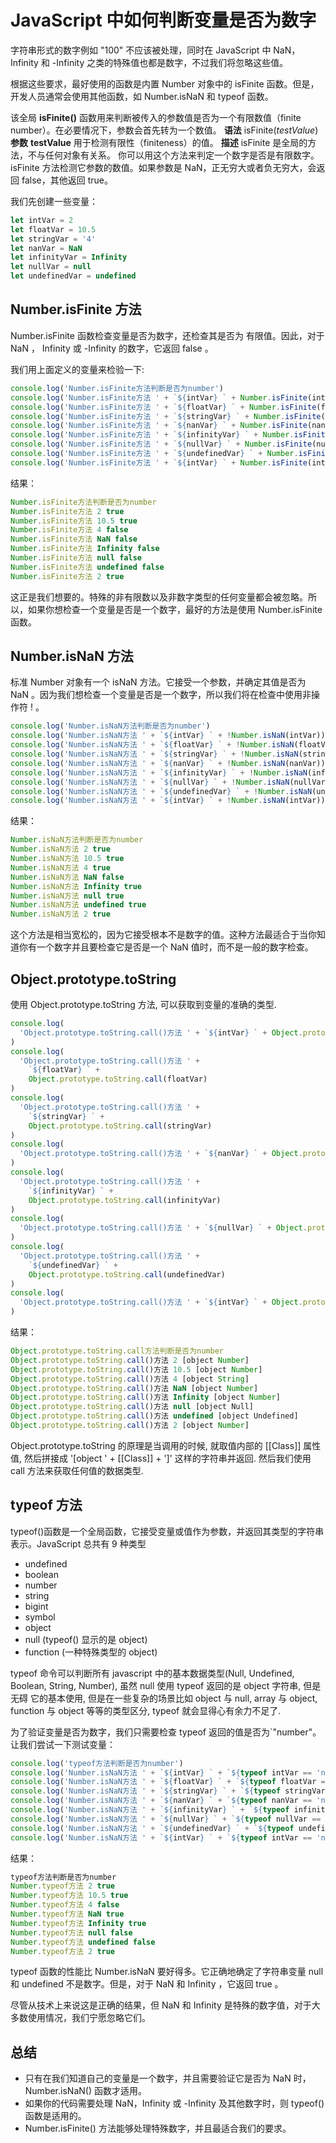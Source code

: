 # JavaScript 中如何判断变量是否为数字

字符串形式的数字例如 "100" 不应该被处理，同时在 JavaScript 中 NaN，Infinity 和 -Infinity 之类的特殊值也都是数字，不过我们将忽略这些值。

根据这些要求，最好使用的函数是内置 Number 对象中的 isFinite 函数。但是，开发人员通常会使用其他函数，如 Number.isNaN 和 typeof 函数。
​

该全局 **isFinite()** 函数用来判断被传入的参数值是否为一个有限数值（finite number）。在必要情况下，参数会首先转为一个数值。
**语法** isFinite(_testValue_)
**参数** **testValue**
用于检测有限性（finiteness）的值。
**描述**
isFinite 是全局的方法，不与任何对象有关系。
你可以用这个方法来判定一个数字是否是有限数字。isFinite 方法检测它参数的数值。如果参数是 NaN，正无穷大或者负无穷大，会返回 false，其他返回 true。
​

我们先创建一些变量：

```javascript
let intVar = 2
let floatVar = 10.5
let stringVar = '4'
let nanVar = NaN
let infinityVar = Infinity
let nullVar = null
let undefinedVar = undefined
```

## Number.isFinite 方法

Number.isFinite 函数检查变量是否为数字，还检查其是否为 有限值。因此，对于 NaN ， Infinity 或 -Infinity 的数字，它返回 false 。

我们用上面定义的变量来检验一下:

```javascript
console.log('Number.isFinite方法判断是否为number')
console.log('Number.isFinite方法 ' + `${intVar} ` + Number.isFinite(intVar))
console.log('Number.isFinite方法 ' + `${floatVar} ` + Number.isFinite(floatVar))
console.log('Number.isFinite方法 ' + `${stringVar} ` + Number.isFinite(stringVar))
console.log('Number.isFinite方法 ' + `${nanVar} ` + Number.isFinite(nanVar))
console.log('Number.isFinite方法 ' + `${infinityVar} ` + Number.isFinite(infinityVar))
console.log('Number.isFinite方法 ' + `${nullVar} ` + Number.isFinite(nullVar))
console.log('Number.isFinite方法 ' + `${undefinedVar} ` + Number.isFinite(undefinedVar))
console.log('Number.isFinite方法 ' + `${intVar} ` + Number.isFinite(intVar))
```

结果：

```javascript
Number.isFinite方法判断是否为number
Number.isFinite方法 2 true
Number.isFinite方法 10.5 true
Number.isFinite方法 4 false
Number.isFinite方法 NaN false
Number.isFinite方法 Infinity false
Number.isFinite方法 null false
Number.isFinite方法 undefined false
Number.isFinite方法 2 true
```

这正是我们想要的。特殊的非有限数以及非数字类型的任何变量都会被忽略。所以，如果你想检查一个变量是否是一个数字，最好的方法是使用 Number.isFinite 函数。

## Number.isNaN 方法

标准 Number 对象有一个 isNaN 方法。它接受一个参数，并确定其值是否为 NaN 。因为我们想检查一个变量是否是一个数字，所以我们将在检查中使用非操作符 ! 。

```javascript
console.log('Number.isNaN方法判断是否为number')
console.log('Number.isNaN方法 ' + `${intVar} ` + !Number.isNaN(intVar))
console.log('Number.isNaN方法 ' + `${floatVar} ` + !Number.isNaN(floatVar))
console.log('Number.isNaN方法 ' + `${stringVar} ` + !Number.isNaN(stringVar))
console.log('Number.isNaN方法 ' + `${nanVar} ` + !Number.isNaN(nanVar))
console.log('Number.isNaN方法 ' + `${infinityVar} ` + !Number.isNaN(infinityVar))
console.log('Number.isNaN方法 ' + `${nullVar} ` + !Number.isNaN(nullVar))
console.log('Number.isNaN方法 ' + `${undefinedVar} ` + !Number.isNaN(undefinedVar))
console.log('Number.isNaN方法 ' + `${intVar} ` + !Number.isNaN(intVar))
```

结果：

```javascript
Number.isNaN方法判断是否为number
Number.isNaN方法 2 true
Number.isNaN方法 10.5 true
Number.isNaN方法 4 true
Number.isNaN方法 NaN false
Number.isNaN方法 Infinity true
Number.isNaN方法 null true
Number.isNaN方法 undefined true
Number.isNaN方法 2 true
```

这个方法是相当宽松的，因为它接受根本不是数字的值。这种方法最适合于当你知道你有一个数字并且要检查它是否是一个 NaN 值时，而不是一般的数字检查。

## Object.prototype.toString

使用 Object.prototype.toString 方法, 可以获取到变量的准确的类型.

```javascript
console.log(
  'Object.prototype.toString.call()方法 ' + `${intVar} ` + Object.prototype.toString.call(intVar)
)
console.log(
  'Object.prototype.toString.call()方法 ' +
    `${floatVar} ` +
    Object.prototype.toString.call(floatVar)
)
console.log(
  'Object.prototype.toString.call()方法 ' +
    `${stringVar} ` +
    Object.prototype.toString.call(stringVar)
)
console.log(
  'Object.prototype.toString.call()方法 ' + `${nanVar} ` + Object.prototype.toString.call(nanVar)
)
console.log(
  'Object.prototype.toString.call()方法 ' +
    `${infinityVar} ` +
    Object.prototype.toString.call(infinityVar)
)
console.log(
  'Object.prototype.toString.call()方法 ' + `${nullVar} ` + Object.prototype.toString.call(nullVar)
)
console.log(
  'Object.prototype.toString.call()方法 ' +
    `${undefinedVar} ` +
    Object.prototype.toString.call(undefinedVar)
)
console.log(
  'Object.prototype.toString.call()方法 ' + `${intVar} ` + Object.prototype.toString.call(intVar)
)
```

结果：

```javascript
Object.prototype.toString.call方法判断是否为number
Object.prototype.toString.call()方法 2 [object Number]
Object.prototype.toString.call()方法 10.5 [object Number]
Object.prototype.toString.call()方法 4 [object String]
Object.prototype.toString.call()方法 NaN [object Number]
Object.prototype.toString.call()方法 Infinity [object Number]
Object.prototype.toString.call()方法 null [object Null]
Object.prototype.toString.call()方法 undefined [object Undefined]
Object.prototype.toString.call()方法 2 [object Number]
```

Object.prototype.toString 的原理是当调用的时候, 就取值内部的 [[Class]] 属性值, 然后拼接成 '[object ' + [[Class]] + ']' 这样的字符串并返回. 然后我们使用 call 方法来获取任何值的数据类型.
​

## typeof 方法

typeof()函数是一个全局函数，它接受变量或值作为参数，并返回其类型的字符串表示。JavaScript 总共有 9 种类型

- undefined
- boolean
- number
- string
- bigint
- symbol
- object
- null (typeof() 显示的是 object)
- function (一种特殊类型的 object)

typeof 命令可以判断所有 javascript 中的基本数据类型(Null, Undefined, Boolean, String, Number), 虽然 null 使用 typeof 返回的是 object 字符串, 但是无碍
它的基本使用, 但是在一些复杂的场景比如 object 与 null, array 与 object, function 与 object 等等的类型区分, typeof 就会显得心有余力不足了.
​

为了验证变量是否为数字，我们只需要检查 typeof 返回的值是否为`"number"。让我们尝试一下测试变量：

```javascript
console.log('typeof方法判断是否为number')
console.log('Number.isNaN方法 ' + `${intVar} ` + `${typeof intVar == 'number'}`)
console.log('Number.isNaN方法 ' + `${floatVar} ` + `${typeof floatVar == 'number'}`)
console.log('Number.isNaN方法 ' + `${stringVar} ` + `${typeof stringVar == 'number'}`)
console.log('Number.isNaN方法 ' + `${nanVar} ` + `${typeof nanVar == 'number'}`)
console.log('Number.isNaN方法 ' + `${infinityVar} ` + `${typeof infinityVar == 'number'}`)
console.log('Number.isNaN方法 ' + `${nullVar} ` + `${typeof nullVar == 'number'}`)
console.log('Number.isNaN方法 ' + `${undefinedVar} ` + `${typeof undefinedVar == 'number'}`)
console.log('Number.isNaN方法 ' + `${intVar} ` + `${typeof intVar == 'number'}`)
```

结果：

```javascript
typeof方法判断是否为number
Number.typeof方法 2 true
Number.typeof方法 10.5 true
Number.typeof方法 4 false
Number.typeof方法 NaN true
Number.typeof方法 Infinity true
Number.typeof方法 null false
Number.typeof方法 undefined false
Number.typeof方法 2 true
```

typeof 函数的性能比 Number.isNaN 要好得多。它正确地确定了字符串变量 null 和 undefined 不是数字。但是，对于 NaN 和 Infinity ，它返回 true 。

尽管从技术上来说这是正确的结果，但 NaN 和 Infinity 是特殊的数字值，对于大多数使用情况，我们宁愿忽略它们。

## 总结

- 只有在我们知道自己的变量是一个数字，并且需要验证它是否为 NaN 时，Number.isNaN() 函数才适用。
- 如果你的代码需要处理 NaN，Infinity 或 -Infinity 及其他数字时，则 typeof() 函数是适用的。
- Number.isFinite() 方法能够处理特殊数字，并且最适合我们的要求。
